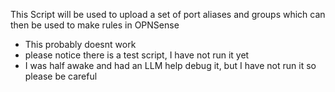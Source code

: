 This Script will be used to upload a set of port aliases and groups which can then be used to make rules in OPNSense
- This probably doesnt work
- please notice there is a test script, I have not run it yet
- I was half awake and had an LLM help debug it, but I have not run it so please be careful
